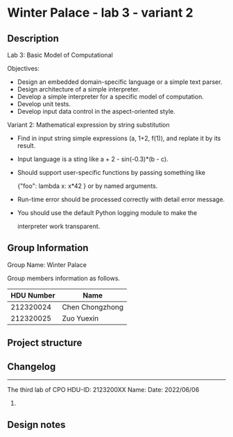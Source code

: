 # Winter Palace - lab 3 - variant 2

## Description

Lab 3:  Basic Model of Computational

Objectives:

* Design an embedded domain-specific language or a simple text parser.
* Design architecture of a simple interpreter.
* Develop a simple interpreter for a specific model of computation.
* Develop unit tests.
* Develop input data control in the aspect-oriented style.

Variant 2:  Mathematical expression by string substitution

* Find in input string simple expressions (a, 1+2, f(1)), and replate it by its result.

* Input language is a sting like a + 2 - sin(-0.3)*(b - c).

* Should support user-specific functions by passing something like

   {"foo": lambda x: x*42 } or by named arguments.

* Run-time error should be processed correctly with detail error message.

* You should use the default Python logging module to make the

  interpreter work transparent.

## Group Information

Group Name: Winter Palace

Group members information as follows.

| HDU Number | Name            |
| ---------- | --------------- |
| 212320024  | Chen Chongzhong |
| 212320025  | Zuo Yuexin      |

## Project structure

## Changelog

---

The third lab of CPO
HDU-ID: 2123200XX
Name:
Date: 2022/06/06

1.

## Design notes


